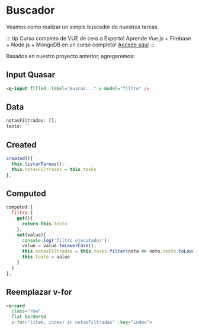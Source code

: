 # Buscador
Veamos como realizar un simple buscador de nuestras tareas.

::: tip Curso completo de VUE de cero a Experto!
Aprende Vue.js + Firebase + Node.js + MongoDB en un curso completo!
[Accede aquí](http://curso-vue-js-udemy.bluuweb.cl)
:::

Basados en nuestro proyecto anterior, agregaremos:

## Input Quasar
```html
<q-input filled  label="Buscar..." v-model="filtro" />
```

## Data
```js
notasFiltradas: [],
texto: ''
```

## Created
```js
created(){
  this.listarTareas();
  this.notasFiltradas = this.tasks
},
```

## Computed
```js
computed:{
  filtro:{
    get(){
      return this.texto
    },
    set(value){
      console.log('filtro ejecutado!');
      value = value.toLowerCase();
      this.notasFiltradas = this.tasks.filter(nota => nota.texto.toLowerCase().indexOf(value) !== -1)
      this.texto = value
    }
  }
},
```

## Reemplazar v-for
```html
<q-card 
  class="row"
  flat bordered 
  v-for="(item, index) in notasFiltradas" :key="index">
```